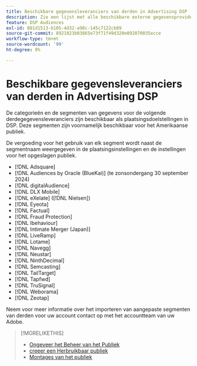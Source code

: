 ```yaml
---
title: Beschikbare gegevensleveranciers van derden in Advertising DSP
description: Zie een lijst met alle beschikbare externe gegevensproviders.
feature: DSP Audiences
exl-id: 081d1513-b105-4d32-a98c-145c7122cb89
source-git-commit: 8921023b03865e73f71f49d320e092070035ecce
workflow-type: tm+mt
source-wordcount: '99'
ht-degree: 0%

---
```


<!-- feature: audiences -->

# Beschikbare gegevensleveranciers van derden in Advertising DSP

De categorieën en de segmenten van gegevens voor de volgende derdegegevensleveranciers zijn beschikbaar als plaatsingsdoelstellingen in DSP. Deze segmenten zijn voornamelijk beschikbaar voor het Amerikaanse publiek.

De vergoeding voor het gebruik van elk segment wordt naast de segmentnaam weergegeven in de plaatsingsinstellingen en de instellingen voor het opgeslagen publiek.

* [!DNL Adsquare]
* [!DNL Audiences by Oracle (BlueKai)] (te zonsondergang 30 september 2024)
* [!DNL digitalAudience]
* [!DNL DLX Mobile]
* [!DNL eXelate] ([!DNL Nielsen])
* [!DNL Eyeota]
* [!DNL Factual]
* [!DNL Fraud Protection]
* [!DNL Ibehaviour]
* [!DNL Intimate Merger (Japan)]
* [!DNL LiveRamp]
* [!DNL Lotame]
* [!DNL Navegg]
* [!DNL Neustar]
* [!DNL NinthDecimal]
* [!DNL Semcasting]
* [!DNL TailTarget]
* [!DNL Tapfwd]
* [!DNL TruSignal]
* [!DNL Weborama]
* [!DNL Zeotap]

Neem voor meer informatie over het importeren van aangepaste segmenten van derden voor uw account contact op met het accountteam van uw Adobe.

>[!MORELIKETHIS]
>
>* [ Ongeveer het Beheer van het Publiek ](audience-about.md)
>* [ creeer een Herbruikbaar publiek ](reusable-audience-create.md)
>* [ Montages van het publiek ](audience-settings.md)

